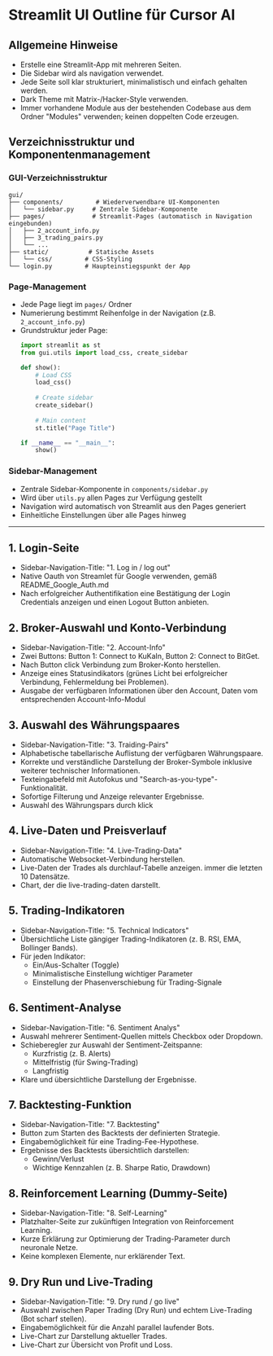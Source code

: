 # Streamlit UI Outline für Cursor AI

## Allgemeine Hinweise

- Erstelle eine Streamlit-App mit mehreren Seiten.
- Die Sidebar wird als navigation verwendet.
- Jede Seite soll klar strukturiert, minimalistisch und einfach gehalten werden.
- Dark Theme mit Matrix-/Hacker-Style verwenden.
- Immer vorhandene Module aus der bestehenden Codebase aus dem Ordner "Modules" verwenden; keinen doppelten Code erzeugen.

## Verzeichnisstruktur und Komponentenmanagement

### GUI-Verzeichnisstruktur

```
gui/
├── components/         # Wiederverwendbare UI-Komponenten
│   └── sidebar.py     # Zentrale Sidebar-Komponente
├── pages/             # Streamlit-Pages (automatisch in Navigation eingebunden)
│   ├── 2_account_info.py
│   ├── 3_trading_pairs.py
│   └── ...
├── static/           # Statische Assets
│   └── css/         # CSS-Styling
└── login.py         # Haupteinstiegspunkt der App

```

### Page-Management

- Jede Page liegt im `pages/` Ordner
- Numerierung bestimmt Reihenfolge in der Navigation (z.B. `2_account_info.py`)
- Grundstruktur jeder Page:
  ```python
  import streamlit as st
  from gui.utils import load_css, create_sidebar
  
  def show():
      # Load CSS
      load_css()
      
      # Create sidebar
      create_sidebar()
      
      # Main content
      st.title("Page Title")
  
  if __name__ == "__main__":
      show()
  ```

### Sidebar-Management

- Zentrale Sidebar-Komponente in `components/sidebar.py`
- Wird über `utils.py` allen Pages zur Verfügung gestellt
- Navigation wird automatisch von Streamlit aus den Pages generiert
- Einheitliche Einstellungen über alle Pages hinweg

---

## 1. Login-Seite

- Sidebar-Navigation-Title: "1. Log in / log out"
- Native Oauth von Streamlet für Google verwenden, gemäß README_Google_Auth.md
- Nach erfolgreicher Authentifikation eine Bestätigung der Login Credentials anzeigen und einen Logout Button anbieten. 

## 2. Broker-Auswahl und Konto-Verbindung

- Sidebar-Navigation-Title: "2. Account-Info"
- Zwei Buttons: Button 1: Connect to KuKaIn, Button 2: Connect to BitGet.
- Nach Button click Verbindung zum Broker-Konto herstellen.
- Anzeige eines Statusindikators (grünes Licht bei erfolgreicher Verbindung, Fehlermeldung bei Problemen).
- Ausgabe der verfügbaren Informationen über den Account, Daten vom entsprechenden Account-Info-Modul 

## 3. Auswahl des Währungspaares

- Sidebar-Navigation-Title: "3. Traiding-Pairs"
- Alphabetische tabellarische Auflistung der verfügbaren Währungspaare.
- Korrekte und verständliche Darstellung der Broker-Symbole inklusive weiterer technischer Informationen.
- Texteingabefeld mit Autofokus und "Search-as-you-type"-Funktionalität.
- Sofortige Filterung und Anzeige relevanter Ergebnisse.
- Auswahl des Währungspars durch klick

## 4. Live-Daten und Preisverlauf

- Sidebar-Navigation-Title: "4. Live-Trading-Data"
- Automatische Websocket-Verbindung herstellen.
- Live-Daten der Trades als durchlauf-Tabelle anzeigen. immer die letzten 10 Datensätze.
- Chart, der die live-trading-daten darstellt.

## 5. Trading-Indikatoren

- Sidebar-Navigation-Title: "5. Technical Indicators"
- Übersichtliche Liste gängiger Trading-Indikatoren (z. B. RSI, EMA, Bollinger Bands).
- Für jeden Indikator:
  - Ein/Aus-Schalter (Toggle)
  - Minimalistische Einstellung wichtiger Parameter
  - Einstellung der Phasenverschiebung für Trading-Signale

## 6. Sentiment-Analyse

- Sidebar-Navigation-Title: "6. Sentiment Analys"
- Auswahl mehrerer Sentiment-Quellen mittels Checkbox oder Dropdown.
- Schieberegler zur Auswahl der Sentiment-Zeitspanne:
  - Kurzfristig (z. B. Alerts)
  - Mittelfristig (für Swing-Trading)
  - Langfristig
- Klare und übersichtliche Darstellung der Ergebnisse.

## 7. Backtesting-Funktion

- Sidebar-Navigation-Title: "7. Backtesting"
- Button zum Starten des Backtests der definierten Strategie.
- Eingabemöglichkeit für eine Trading-Fee-Hypothese.
- Ergebnisse des Backtests übersichtlich darstellen:
  - Gewinn/Verlust
  - Wichtige Kennzahlen (z. B. Sharpe Ratio, Drawdown)

## 8. Reinforcement Learning (Dummy-Seite)

- Sidebar-Navigation-Title: "8. Self-Learning"
- Platzhalter-Seite zur zukünftigen Integration von Reinforcement Learning.
- Kurze Erklärung zur Optimierung der Trading-Parameter durch neuronale Netze.
- Keine komplexen Elemente, nur erklärender Text.

## 9. Dry Run und Live-Trading

- Sidebar-Navigation-Title: "9. Dry rund / go live"
- Auswahl zwischen Paper Trading (Dry Run) und echtem Live-Trading (Bot scharf stellen).
- Eingabemöglichkeit für die Anzahl parallel laufender Bots.
- Live-Chart zur Darstellung aktueller Trades.
- Live-Chart zur Übersicht von Profit und Loss.

